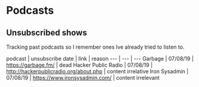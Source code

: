# Podcasts

## Unsubscribed shows

Tracking past podcasts so I remember ones Ive already tried to listen to.

podcast | unsubscribe date | link | reason
--- | --- | ---
Garbage | 07/08/19 | https://garbage.fm/ | dead
Hacker Public Radio | 07/08/19 | http://hackerpublicradio.org/about.php | content irrelative
Iron Sysadmin | 07/08/19 | https://www.ironsysadmin.com/ | content irrelevant
